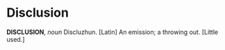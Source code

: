 # Disclusion

**DISCLUSION**, _noun_ Discluzhun. \[Latin\] An emission; a throwing out. \[Little used.\]